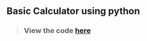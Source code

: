 ## Basic Calculator using python
> ### View the code [here](https://github.com/Dhruv-Rajpoot/CodSoft_task_1/blob/main/task1.py)

